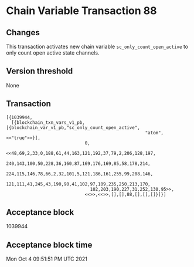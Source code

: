 # Chain Variable Transaction 88

## Changes

This transaction activates new chain variable `sc_only_count_open_active` to only count open active state channels.

## Version threshold

None

## Transaction

```
[{1039944,
  [{blockchain_txn_vars_v1_pb,[{blockchain_var_v1_pb,"sc_only_count_open_active",
                                                     "atom",<<"true">>}],
                              0,
                              <<48,69,2,33,0,188,61,44,163,121,192,37,79,2,206,128,197,
                                240,143,100,50,228,36,160,87,169,176,169,85,58,178,214,
                                224,115,146,78,66,2,32,101,5,121,186,161,255,99,208,146,
                                121,111,41,245,43,190,90,41,102,97,109,235,250,213,170,
                                102,203,190,227,31,252,130,95>>,
                              <<>>,<<>>,[],[],88,[],[],[]}]}]
```

## Acceptance block

1039944

## Acceptance block time

Mon Oct  4 09:51:51 PM UTC 2021
